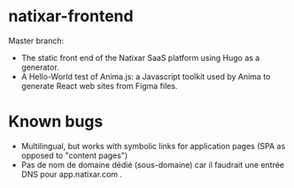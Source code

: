 # natixar-frontend
Master branch:
- The static front end of the Natixar SaaS platform using Hugo as a generator.
- A Hello-World test of Anima.js: a Javascript toolkit used by Anima to generate React web sites from Figma files.

# Known bugs

* Multilingual, but works with symbolic links for application pages (SPA as opposed to "content pages")
* Pas de nom de domaine dédié (sous-domaine) car il faudrait une entrée DNS pour app.natixar.com .
